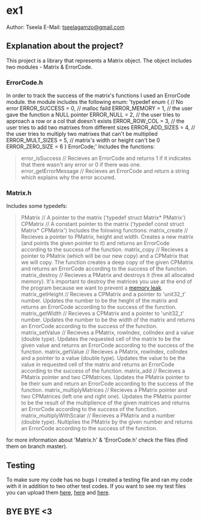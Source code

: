 # ex1
Author: Tseela
E-Mail: tseelagamzo@gmail.com


## Explanation about the project?
This project is a library that represents a Matrix object.
The object includes two modules - Matrix & ErrorCode.


### ErrorCode.h
In order to track the success of the matrix's functions I used an ErrorCode module.
the module includes the following enum:
'typedef enum {
    // No error
    ERROR_SUCCESS = 0,
    // malloc faild
    ERROR_MEMORY = 1,
    // the user gave the function a NULL pointer
    ERROR_NULL = 2,
    // the user tries to approach a row or a col that doesn't exists
    ERROR_ROW_COL = 3,
    // the user tries to add two matrixes from different sizes
    ERROR_ADD_SIZES = 4,
    // the user tries to multiply two matrixes that can't be multiplied
    ERROR_MULT_SIZES = 5,
    // matrix's width or height can't be 0
    ERROR_ZERO_SIZE = 6
} ErrorCode;'
Includes the functions:
> error_isSuccess             // Recieves an ErrorCode and returns 1 if it indicates that there wasn't any error or 0 if there was one.
> error_getErrorMessage       // Recieves an ErrorCode and return a string which explains why the error accured.


### Matrix.h
Includes some typedefs:
> PMatrix     // A pointer to the matrix ('typedef struct Matrix* PMatrix')
> CPMatrix    // A constant pointer to the matrix ('typedef const struct Matrix* CPMatrix')
Includes the folowing functions:
> matrix_create               // Recieves a pointer to PMatrix, height and width. Creates a new matrix (and points the given pointer to it) and returns an ErrorCode according to the success of the function.
> matrix_copy                 // Recieves a pointer to PMatrix (which will be our new copy) and a CPMatrix that we will copy. The function creates a deep copy of the given CPMatrix and returns an ErrorCode according to the success of the function.
> matrix_destroy              // Recieves a PMatrix and destroys it (free all allocated memory). It's important to destroy the matrices you use at the end of the program because we want to prevent a [memory leak](https://en.wikipedia.org/wiki/Memory_leak).
> matrix_getHeight            // Recieves a CPMatrix and a pointer to 'unit32_t' number. Updates the number to be the height of the matrix and returns an ErrorCode according to the success of the function.
> matrix_getWidth             // Recieves a CPMatrix and a pointer to 'unit32_t' number. Updates the number to be the width of the matrix and returns an ErrorCode according to the success of the function.
> matrix_setValue             // Recieves a PMatrix, rowIndex, colIndex and a value (double type). Updates the requested cell of the matrix to be the given value and returns an ErrorCode according to the success of the function.
> matrix_getValue             // Recieves a PMatrix, rowIndex, colIndex and a pointer to a value (double type). Updates the value to be the value in requested cell of the matrix and returns an ErrorCode according to the success of the function.
> matrix_add                  // Recieves a PMatrix pointer and two CPMatrices. Updates the PMatrix pointer to be their sum and return an ErrorCode according to the success of the function.
> matrix_multiplyMatrices     // Recieves a PMatrix pointer and two CPMatrices (left one and right one). Updates the PMatrix pointer to be the result of the multiplience of the given matrices and returns an ErrorCode according to the success of the function.
> matrix_multiplyWithScalar   // Recieves a PMatrix and a number (double type). Nultiplies the PMatrix by the given number and returns an ErrorCode according to the success of the function.

for more information about 'Matrix.h' & 'ErrorCode.h' check the files (find them on branch master).


## Testing
To make sure my code has no bugs I created a testing file and ran my code with it in addition to two other test codes.
If you want to see my test files you can upload them [here](http://www.upfile.co.il/file/855970208.html), [here](http://www.upfile.co.il/file/241469518.html) and [here](https://d1b10bmlvqabco.cloudfront.net/paste/k2aj7u5l1um5bs/e34dfae03f1116d982cf64b12c73408c606d9e00d136a563be625ca1ae2d34ac/tester.c).


## BYE BYE <3
